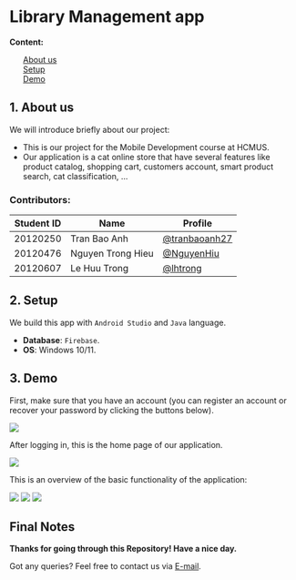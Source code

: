 # Library Management app
<!-- <p align="center">
  <img src="images/SMTP-IMAP.png" alt="Remote Control" style="border-radius:50%"/>
</p> -->

**Content:**
<ul style="list-style-type: none">
    <li><a href="#about">About us</a></li>
    <li><a href="#set_up">Setup</a></li>
    <li><a href="#demo">Demo</a></li>
</ul>

<h5 id="about"></h5>

## 1. About us
We will introduce briefly about our project:

+ This is our project for the Mobile Development course at HCMUS.
+ Our application is a cat online store that have several features like product catalog, shopping cart, customers account, smart product search, cat classification, ...

  
<!-- <img src="images/documentation.png"> -->


### Contributors:

|   Student ID   |            Name               | Profile 
|----------------|-------------------------------|----------------------------
|    20120250    |Tran Bao Anh | [@tranbaoanh27](https://github.com/tranbaoanh27)            
|    20120476    |Nguyen Trong Hieu | [@NguyenHiu](https://github.com/NguyenHiu)
|    20120607    |Le Huu Trong | [@lhtrong](https://github.com/lhtrong)           


<h5 id="set_up"></h5>

## 2. Setup

We build this app with `Android Studio` and `Java` language.
* **Database**: `Firebase`.
* **OS**: Windows 10/11.


<h5 id="demo"></h5>

## 3. Demo
First, make sure that you have an account (you can register an account or recover your password by clicking the buttons below). 

<img src="imgs/login.png">

After logging in, this is the home page of our application.

<img src="imgs/home.png">

This is an overview of the basic functionality of the application:

<img src="imgs/cat_detail.png">
<img src="imgs/cart.png">
<img src="imgs/map.png">

## Final Notes

**Thanks for going through this Repository! Have a nice day.**

Got any queries? Feel free to contact us via <a href = "mailto: letrong2307@gmail.com">E-mail</a>.